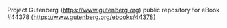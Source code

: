 Project Gutenberg (https://www.gutenberg.org) public repository for eBook #44378 (https://www.gutenberg.org/ebooks/44378)
